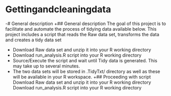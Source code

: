 # Gettingandcleaningdata
-# General description
+## General description
 The goal of this project is to facilitate and automate the process of tidying data available below. This project includes a script that reads the Raw data set, transforms the data and creates a tidy data set
 
- Download Raw data set and unzip it into your R working directory
- Download run_analysis.R script into your R working directory
- Source/Execute the script and wait until Tidy data is generated. This may take up to several minutes.
- The two data sets will be stored in .TidyTxt/ directory as well as these will be available in your R workspace.
+## Proceeding with script
 Download Raw data set and unzip it into your R working directory
Download run_analysis.R script into your R working directory
